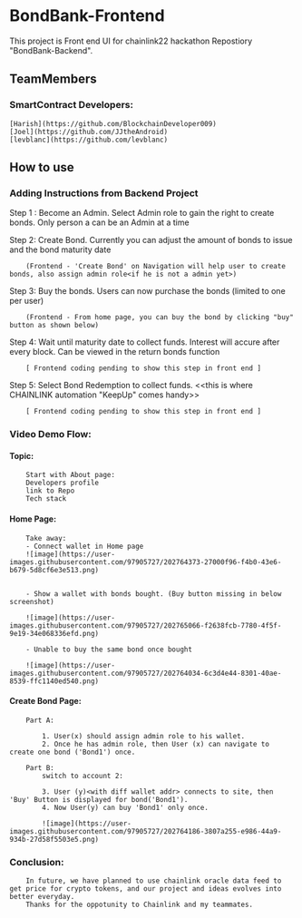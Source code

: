 # BondBank-Frontend

This project is Front end UI for chainlink22 hackathon Repostiory "BondBank-Backend". 

## TeamMembers

### SmartContract Developers:

    [Harish](https://github.com/BlockchainDeveloper009)
    [Joel](https://github.com/JJtheAndroid)
    [levblanc](https://github.com/levblanc)


## How to use

### Adding Instructions from Backend Project

Step 1 : Become an Admin. Select Admin role to gain the right to create bonds. Only person a can be an Admin at a time

Step 2: Create Bond. Currently you can adjust the amount of bonds to issue and the bond maturity date

        (Frontend - 'Create Bond' on Navigation will help user to create bonds, also assign admin role<if he is not a admin yet>)


Step 3: Buy the bonds. Users can now purchase the bonds (limited to one per user)

        (Frontend - From home page, you can buy the bond by clicking "buy" button as shown below)

Step 4: Wait until maturity date to collect funds. Interest will accure after every block. Can be viewed in the return bonds function
        
        [ Frontend coding pending to show this step in front end ]

Step 5: Select Bond Redemption to collect funds. <<this is where CHAINLINK automation  "KeepUp" comes handy>>
        
        [ Frontend coding pending to show this step in front end ]


    
### Video Demo Flow:

#### Topic:

        Start with About page:
        Developers profile
        link to Repo
        Tech stack

#### Home Page:

        Take away:
        - Connect wallet in Home page
        ![image](https://user-images.githubusercontent.com/97905727/202764373-27000f96-f4b0-43e6-b679-5d8cf6e3e513.png)

        
        - Show a wallet with bonds bought. (Buy button missing in below screenshot)
        
        ![image](https://user-images.githubusercontent.com/97905727/202765066-f2638fcb-7780-4f5f-9e19-34e068336efd.png)
        
        - Unable to buy the same bond once bought
        
        ![image](https://user-images.githubusercontent.com/97905727/202764034-6c3d4e44-8301-40ae-8539-ffc1140ed540.png)


#### Create Bond Page:

        Part A:
        
            1. User(x) should assign admin role to his wallet.
            2. Once he has admin role, then User (x) can navigate to create one bond ('Bond1') once.

        Part B:
            switch to account 2:

            3. User (y)<with diff wallet addr> connects to site, then 'Buy' Button is displayed for bond('Bond1').
            4. Now User(y) can buy 'Bond1' only once.
            
            ![image](https://user-images.githubusercontent.com/97905727/202764186-3807a255-e986-44a9-934b-27d58f5503e5.png)


    
### Conclusion:
        In future, we have planned to use chainlink oracle data feed to get price for crypto tokens, and our project and ideas evolves into better everyday.
        Thanks for the oppotunity to Chainlink and my teammates.
